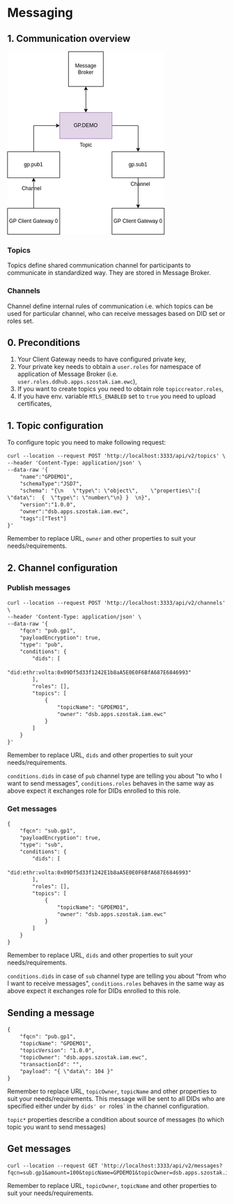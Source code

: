 # Messaging


## 1. Communication overview
![Communication Overview](./images/communication.png)

### Topics
Topics define shared communication channel for participants to communicate in standardized way. They are stored in Message Broker.

### Channels
Channel define internal rules of communication i.e. which topics can be used for particular channel, who can receive messages based on DID set or roles set.

## 0. Preconditions
1. Your Client Gateway needs to have configured private key,
2. Your private key needs to obtain a `user.roles` for namespace of application of Message Broker (i.e. `user.roles.ddhub.apps.szostak.iam.ewc`),
3. If you want to create topics you need to obtain role `topiccreator.roles`,
4. If you have env. variable `MTLS_ENABLED` set to `true` you need to upload certificates,

## 1. Topic configuration

To configure topic you need to make following request:  

```shell
curl --location --request POST 'http://localhost:3333/api/v2/topics' \
--header 'Content-Type: application/json' \
--data-raw '{
    "name":"GPDEMO1",
    "schemaType":"JSD7",
    "schema": "{\n   \"type\": \"object\",    \"properties\":{ \"data\":  {  \"type\": \"number\"\n} }  \n}",
    "version":"1.0.0",
    "owner":"dsb.apps.szostak.iam.ewc",
    "tags":["Test"]
}'
```

Remember to replace URL, `owner` and other properties to suit your needs/requirements.

## 2. Channel configuration

### Publish messages

```shell
curl --location --request POST 'http://localhost:3333/api/v2/channels' \
--header 'Content-Type: application/json' \
--data-raw '{
    "fqcn": "pub.gp1",
    "payloadEncryption": true,
    "type": "pub",
    "conditions": {
        "dids": [
            "did:ethr:volta:0x09Df5d33f1242E1b8aA5E0E0F6BfA687E6846993"
        ],
        "roles": [],
        "topics": [
            {
                "topicName": "GPDEMO1",
                "owner": "dsb.apps.szostak.iam.ewc"
            }
        ]
    }
}'
```

Remember to replace URL, `dids` and other properties to suit your needs/requirements.  

`conditions.dids` in case of `pub` channel type are telling you about "to who I want to send messages",
`conditions.roles` behaves in the same way as above expect it exchanges role for DIDs enrolled to this role.

### Get messages

```shell
{
    "fqcn": "sub.gp1",
    "payloadEncryption": true,
    "type": "sub",
    "conditions": {
        "dids": [
            "did:ethr:volta:0x09Df5d33f1242E1b8aA5E0E0F6BfA687E6846993"
        ],
        "roles": [],
        "topics": [
            {
                "topicName": "GPDEMO1",
                "owner": "dsb.apps.szostak.iam.ewc"
            }
        ]
    }
}
```

Remember to replace URL, `dids` and other properties to suit your needs/requirements.

`conditions.dids` in case of `sub` channel type are telling you about "from who I want to receive messages",
`conditions.roles` behaves in the same way as above expect it exchanges role for DIDs enrolled to this role.

## Sending a message

```shell
{
    "fqcn": "pub.gp1",
    "topicName": "GPDEMO1",
    "topicVersion": "1.0.0",
    "topicOwner": "dsb.apps.szostak.iam.ewc",
    "transactionId": "",
    "payload": "{ \"data\": 104 }"
}
```

Remember to replace URL, `topicOwner`, `topicName` and other properties to suit your needs/requirements.
This message will be sent to all DIDs who are specified either under by `dids' or `roles` in the channel configuration.

`topic*` properties describe a condition about source of messages (to which topic you want to send messages)

## Get messages

```shell
curl --location --request GET 'http://localhost:3333/api/v2/messages?fqcn=sub.gp1&amount=100&topicName=GPDEMO1&topicOwner=dsb.apps.szostak.iam.ewc&clientId=iam'
```````````

Remember to replace URL, `topicOwner`, `topicName` and other properties to suit your needs/requirements.
